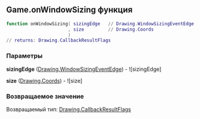 ## Game.onWindowSizing функция


```lua
function onWindowSizing( sizingEdge   // Drawing.WindowSizingEventEdge
                       , size         // Drawing.Coords
                       )
// returns: Drawing.CallbackResultFlags
```


### Параметры

**sizingEdge** ([Drawing.WindowSizingEventEdge](../Drawing/WindowSizingEventEdge.md)) - ![sizingEdge]

**size** ([Drawing.Coords](../Drawing/Coords.md)) - ![size]

### Возвращаемое значение

Возвращаемый тип: [Drawing.CallbackResultFlags](../Drawing/CallbackResultFlags.md)

